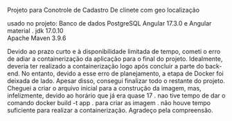 Projeto para Conotrole de Cadastro De clinete com geo localização 


usado no projeto: Banco de dados PostgreSQL
Angular 17.3.0 e  Angular material .
jdk 17.0.10  
Apache Maven 3.9.6


Devido ao prazo curto e à disponibilidade limitada de tempo, cometi o erro de adiar a containerização da aplicação para o final do projeto. Idealmente, deveria ter realizado a containerização logo após concluir a parte do back-end. No entanto, devido a esse erro de planejamento, a etapa de Docker foi deixada de lado. Apesar disso, consegui finalizar todo o restante do projeto. Cheguei a criar o arquivo inicial para a construção da imagem, mas, infelizmente, devido ao horário que já era quase 17 . nao tive tempo de dar o comando docker build -t app .   para criar as imagem . não houve tempo suficiente para realizar a containerização. Agradeço pela compreensão.
